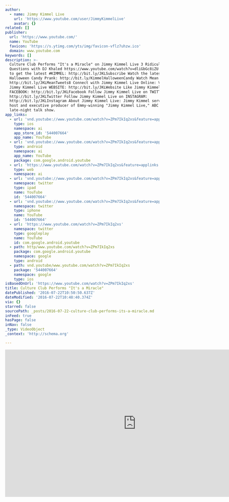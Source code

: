 ```yaml
---
author:
  - name: Jimmy Kimmel Live
    url: 'https://www.youtube.com/user/JimmyKimmelLive'
    avatar: {}
related: []
publisher:
  url: 'https://www.youtube.com/'
  name: YouTube
  favicon: 'https://s.ytimg.com/yts/img/favicon-vflz7uhzw.ico'
  domain: www.youtube.com
keywords: []
description: >-
  Culture Club Performs "It's a Miracle" on Jimmy Kimmel Live 3 Ridiculous
  Questions with DJ Khaled https://www.youtube.com/watch?v=dliGbGc8iZU SUBSCRIBE
  to get the latest #KIMMEL: http://bit.ly/JKLSubscribe Watch the latest
  Halloween Candy Prank: http://bit.ly/KimmelHalloweenCandy Watch Mean Tweets:
  http://bit.ly/JKLMeanTweets8 Connect with Jimmy Kimmel Live Online: Visit the
  Jimmy Kimmel Live WEBSITE: http://bit.ly/JKLWebsite Like Jimmy Kimmel Live on
  FACEBOOK: http://bit.ly/JKLFacebook Follow Jimmy Kimmel Live on TWITTER:
  http://bit.ly/JKLTwitter Follow Jimmy Kimmel Live on INSTAGRAM:
  http://bit.ly/JKLInstagram About Jimmy Kimmel Live: Jimmy Kimmel serves as
  host and executive producer of Emmy-winning "Jimmy Kimmel Live," ABC's
  late-night talk show.
app_links:
  - url: 'vnd.youtube://www.youtube.com/watch?v=ZPm7IkIq2xs&feature=applinks'
    type: ios
    namespace: ai
    app_store_id: '544007664'
    app_name: YouTube
  - url: 'vnd.youtube://www.youtube.com/watch?v=ZPm7IkIq2xs&feature=applinks'
    type: android
    namespace: ai
    app_name: YouTube
    package: com.google.android.youtube
  - url: 'https://www.youtube.com/watch?v=ZPm7IkIq2xs&feature=applinks'
    type: web
    namespace: ai
  - url: 'vnd.youtube://www.youtube.com/watch?v=ZPm7IkIq2xs&feature=applinks'
    namespace: twitter
    type: ipad
    name: YouTube
    id: '544007664'
  - url: 'vnd.youtube://www.youtube.com/watch?v=ZPm7IkIq2xs&feature=applinks'
    namespace: twitter
    type: iphone
    name: YouTube
    id: '544007664'
  - url: 'https://www.youtube.com/watch?v=ZPm7IkIq2xs'
    namespace: twitter
    type: googleplay
    name: YouTube
    id: com.google.android.youtube
  - path: http/www.youtube.com/watch?v=ZPm7IkIq2xs
    package: com.google.android.youtube
    namespace: google
    type: android
  - path: vnd.youtube/www.youtube.com/watch?v=ZPm7IkIq2xs
    package: '544007664'
    namespace: google
    type: ios
isBasedOnUrl: 'https://www.youtube.com/watch?v=ZPm7IkIq2xs'
title: Culture Club Performs "It's a Miracle"
datePublished: '2016-07-22T10:50:50.637Z'
dateModified: '2016-07-22T10:48:40.374Z'
via: {}
starred: false
sourcePath: _posts/2016-07-22-culture-club-performs-its-a-miracle.md
inFeed: true
hasPage: false
inNav: false
_type: VideoObject
_context: 'http://schema.org'

---
```

<iframe src="https://cdn.embedly.com/widgets/media.html?src=https%3A%2F%2Fwww.youtube.com%2Fembed%2FZPm7IkIq2xs%3Ffeature%3Doembed&amp;url=http%3A%2F%2Fwww.youtube.com%2Fwatch%3Fv%3DZPm7IkIq2xs&amp;image=https%3A%2F%2Fi.ytimg.com%2Fvi%2FZPm7IkIq2xs%2Fhqdefault.jpg&amp;key=b7d04c9b404c499eba89ee7072e1c4f7&amp;type=text%2Fhtml&amp;schema=youtube" width="854" height="480" scrolling="no" frameborder="0" allowfullscreen="" style=""></iframe>